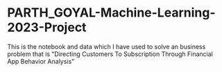 # PARTH_GOYAL-Machine-Learning-2023-Project
This is the notebook and data which I have used to solve an business problem that is "Directing Customers To Subscription Through Financial App Behavior Analysis"
